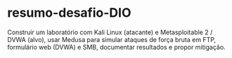 # resumo-desafio-DIO
Construir um laboratório com Kali Linux (atacante) e Metasploitable 2 / DVWA (alvo), usar Medusa para simular ataques de força bruta em FTP, formulário web (DVWA) e SMB, documentar resultados e propor mitigação.
